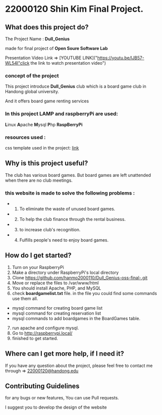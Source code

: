 # 22000120 Shin Kim Final Project.

## What does this project do?

The Project Name : **Dull_Genius** 

made for final project of **Open Soure Software Lab** 

Presentation Video Link => [YOUTUBE LINK]("https://youtu.be/lJB57-WL54I"click the link to watch presentation video")

### concept of the project

This project introduce **Dull_Genius** club which is a board game club in Handong global university.

And it offers board game renting services

### In this project LAMP and raspberryPi are used:
**L**inux
**A**pache
**M**ysql
**P**hp
**RaspBerryPi**

### resources used :

css template used in the project: [link](https://www.free-css.com/free-css-templates/page259/the-town)

## Why is this project useful?

The club has various board games. But board games are left unattended when there are no club meetings.

### this website is made to solve the following problems :

- 1. To eliminate the waste of unused board games.
- 2. To help the club finance through the rental business.
- 3. to increase club's recognition.
- 4. Fulfills people's need to enjoy board games.

## How do I get started?

1. Turn on your RaspberryPi
2. Make a directory under RaspberryPi's local directory
3. Clone https://github.com/hanmo2000110/Dull_Genius-oss-final-.git
4. Move or replace the files to /var/www/html
5. You should install Apache, PHP, and MySQL
6. check **boardgamelist.txt** file. in the file you could find some commands use them all.
  * mysql command for creating board game list 
  * mysql command for creating reservation list
  * mysql commands to add boardgames in the BoardGames table.
7. run apache and configure mysql.
8. Go to http://raspberrypi.local/
9. finished to get started. 

## Where can I get more help, if I need it?

If you have any question about the project, please feel free to contact me through => 22000120@handong.edu

## Contributing Guidelines

for any bugs or new features, You can use Pull requests.

I suggest you to develop the design of the website
